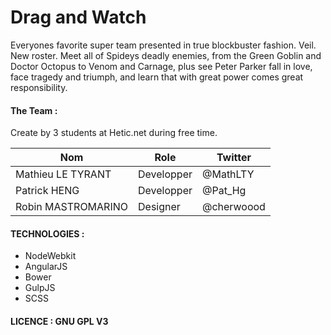 # Drag and Watch

Everyones favorite super team presented in true blockbuster fashion. Veil. New roster. Meet all of Spideys deadly enemies, from the Green Goblin and Doctor Octopus to Venom and Carnage, plus see Peter Parker fall in love, face tragedy and triumph, and learn that with great power comes great responsibility.

#### The Team :

Create by 3 students at Hetic.net during free time.


| Nom  |  Role | Twitter
| ------------- | ------------- | ------------- |
| Mathieu LE TYRANT  | Developper | @MathLTY |
| Patrick HENG  | Developper | @Pat_Hg |
| Robin MASTROMARINO  | Designer | @cherwoood |

#### TECHNOLOGIES :

* NodeWebkit
* AngularJS
* Bower
* GulpJS
* SCSS

#### LICENCE :  **GNU GPL V3**

